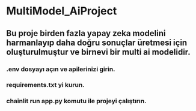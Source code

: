 # MultiModel_AiProject
## Bu proje birden fazla yapay zeka modelini harmanlayıp daha doğru sonuçlar üretmesi için oluşturulmuştur ve birnevi bir multi ai modelidir.
### .env dosyayı açın ve apilerinizi girin.
### requirements.txt yi kurun.
### chainlit run app.py komutu ile projeyi çalıştırın.
